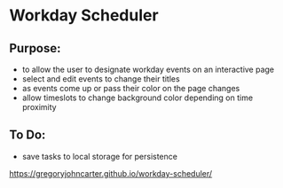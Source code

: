 # Workday Scheduler

## Purpose: 
- to allow the user to designate workday events on an interactive page
- select and edit events to change their titles
- as events come up or pass their color on the page changes
- allow timeslots to change background color depending on time proximity

## To Do: 
- save tasks to local storage for persistence


https://gregoryjohncarter.github.io/workday-scheduler/

